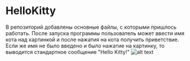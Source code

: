 # HelloKitty
В репозиторий добавлены основные файлы, с которыми пришлось работать. После запуска программы пользователь может ввести имя кота над картинкой и после нажатия на кота получить приветствие. Если же имя не было введено и было нажатие на картинку, то выводится стандартное сообщение "Hello Kitty!"
![alt text](http://developer.alexanderklimov.ru/android/images/as14-7.png)
